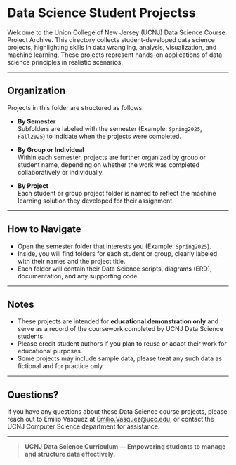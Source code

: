 
# **Data Science Student Projectss**

Welcome to the Union College of New Jersey (UCNJ) Data Science Course Project Archive. This directory collects student-developed data science projects, highlighting skills in data wrangling, analysis, visualization, and machine learning. These projects represent hands-on applications of data science principles in realistic scenarios.

---

## **Organization**

Projects in this folder are structured as follows:

- **By Semester**  
  Subfolders are labeled with the semester (Example: `Spring2025`, `Fall2025`) to indicate when the projects were completed.

- **By Group or Individual**  
  Within each semester, projects are further organized by group or student name, depending on whether the work was completed collaboratively or individually.

- **By Project**  
  Each student or group project folder is named to reflect the machine learning solution they developed for their assignment.

---

## **How to Navigate**

- Open the semester folder that interests you (Example: `Spring2025`).
- Inside, you will find folders for each student or group, clearly labeled with their names and the project title.
- Each folder will contain their Data Science scripts, diagrams (ERD), documentation, and any supporting code.

---

## **Notes**

- These projects are intended for **educational demonstration only** and serve as a record of the coursework completed by UCNJ Data Science students.
- Please credit student authors if you plan to reuse or adapt their work for educational purposes.
- Some projects may include sample data, please treat any such data as fictional and for practice only.

---

## **Questions?**

If you have any questions about these Data Science course projects, please reach out to Emilio Vasquez at Emilio.Vasquez@ucc.edu, or contact the UCNJ Computer Science department for assistance.

---

> **UCNJ Data Science Curriculum — Empowering students to manage and structure data effectively.**
